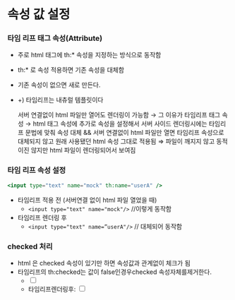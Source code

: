 # 속성 값 설정

### 타임 리프 태그 속성(Attribute)

- 주로 html 태그에 th:* 속성을 지정하는 방식으로 동작함
- th:* 로 속성 적용하면 기존 속성을 대체함
- 기존 속성이 없으면 새로 만든다.

- +) 타임리프는 내츄럴 템플릿이다
    
    서버 연결없이 html 파일만 열어도 렌더링이 가능함 → 그 이유가 타임리프 태그 속성 → html 태그 속성에 추가로 속성을 설정해서 서버 사이드 렌더링시에는 타임리프 문법에 맞춰 속성 대체 && 서버 연결없이 html 파일만 열면 타임리프 속성으로 대체되지 않고 원래 사용됐던 html 속성 그대로 적용됨 ⇒ 파일이 깨지지 않고 동적이진 않지만 html 파일이 렌더링되어서 보여짐
    

### 타임 리프 속성 설정

```jsx
<input type="text" name="mock" th:name="userA" />
```

- 타임리프 적용 전 (서버연결 없이 html 파일 열었을 때)
    - `<input type="text" name="mock"/>` //이렇게 동작함
- 타임리프 렌더링 후
    - `<input type="text" name=”userA"/>` // 대체되어 동작함

### checked 처리

- html 은 checked 속성이 있기만 하면 속성값과 관계없이 체크가 됨
- 타임리프의 th:checked는 값이 false인경우checked 속성자체를제거한다.
    - <input type="checkbox" name="active" th:checked="false" />
    - 타임리프렌더링후: <input type="checkbox" name="active" />